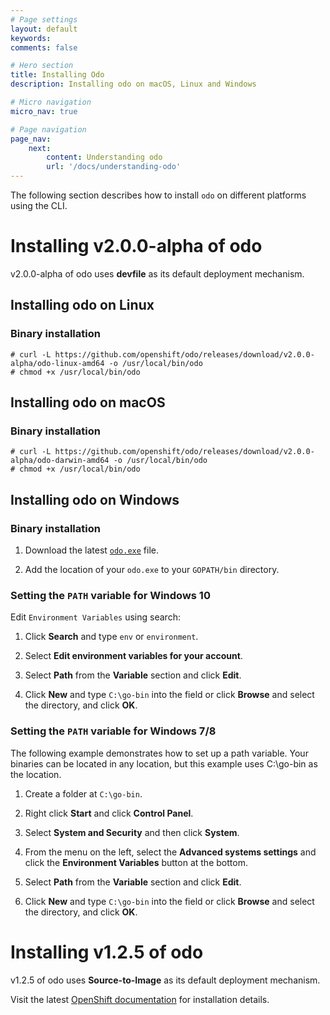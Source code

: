 ```yaml
---
# Page settings
layout: default
keywords:
comments: false

# Hero section
title: Installing Odo
description: Installing odo on macOS, Linux and Windows

# Micro navigation
micro_nav: true

# Page navigation
page_nav:
    next:
        content: Understanding odo
        url: '/docs/understanding-odo'
---
```

The following section describes how to install `odo` on different
platforms using the CLI.

# Installing v2.0.0-alpha of odo

v2.0.0-alpha of odo uses **devfile** as its default deployment
mechanism.

## Installing odo on Linux

### Binary installation

    # curl -L https://github.com/openshift/odo/releases/download/v2.0.0-alpha/odo-linux-amd64 -o /usr/local/bin/odo
    # chmod +x /usr/local/bin/odo

## Installing odo on macOS

### Binary installation

    # curl -L https://github.com/openshift/odo/releases/download/v2.0.0-alpha/odo-darwin-amd64 -o /usr/local/bin/odo
    # chmod +x /usr/local/bin/odo

## Installing odo on Windows

### Binary installation

1.  Download the latest
    [`odo.exe`](https://github.com/openshift/odo/releases/download/v2.0.0-alpha/odo-windows-amd64.exe)
    file.

2.  Add the location of your `odo.exe` to your `GOPATH/bin` directory.

### Setting the `PATH` variable for Windows 10

Edit `Environment Variables` using search:

1.  Click **Search** and type `env` or `environment`.

2.  Select **Edit environment variables for your account**.

3.  Select **Path** from the **Variable** section and click **Edit**.

4.  Click **New** and type `C:\go-bin` into the field or click
    **Browse** and select the directory, and click **OK**.

### Setting the `PATH` variable for Windows 7/8

The following example demonstrates how to set up a path variable. Your
binaries can be located in any location, but this example uses
C:\\go-bin as the location.

1.  Create a folder at `C:\go-bin`.

2.  Right click **Start** and click **Control Panel**.

3.  Select **System and Security** and then click **System**.

4.  From the menu on the left, select the **Advanced systems settings**
    and click the **Environment Variables** button at the bottom.

5.  Select **Path** from the **Variable** section and click **Edit**.

6.  Click **New** and type `C:\go-bin` into the field or click
    **Browse** and select the directory, and click **OK**.

# Installing v1.2.5 of odo

v1.2.5 of odo uses **Source-to-Image** as its default deployment
mechanism.

Visit the latest [OpenShift
documentation](https://docs.openshift.com/container-platform/4.5/cli_reference/developer_cli_odo/installing-odo.html)
for installation details.
